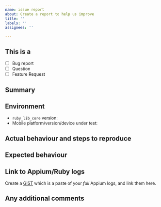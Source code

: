 ```yaml
---
name: issue report
about: Create a report to help us improve
title: ''
labels: ''
assignees: ''

---
```


## This is a
* [ ] Bug report
* [ ] Question
* [ ] Feature Request

## Summary

## Environment
* `ruby_lib_core` version:
* Mobile platform/version/device under test:

## Actual behaviour and steps to reproduce

## Expected behaviour

## Link to Appium/Ruby logs

Create a [GIST](https://gist.github.com) which is a paste of your _full_ Appium logs, and link them here. 

## Any additional comments

